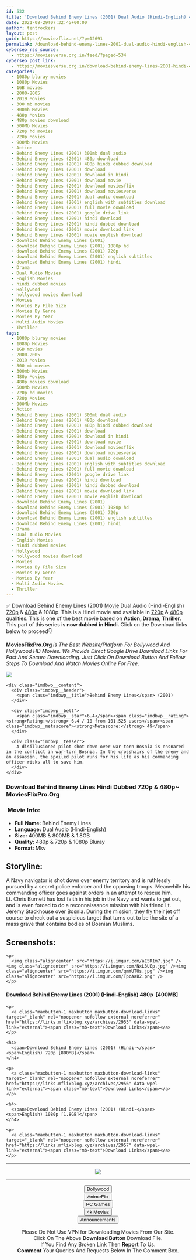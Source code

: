 ```yaml
---
id: 532
title: 'Download Behind Enemy Lines (2001) Dual Audio (Hindi-English) 480p [400MB] || 720p [800MB] || 1080p [1.8GB]'
date: 2021-08-29T07:32:45+00:00
author: tentrockers
layout: post
guid: https://moviezflix.net/?p=12691
permalink: /download-behind-enemy-lines-2001-dual-audio-hindi-english-480p-400mb-720p-800mb-1080p-1-8gb/
cyberseo_rss_source:
  - https://moviesverse.org.in/feed/?paged=534
cyberseo_post_link:
  - https://moviesverse.org.in/download-behind-enemy-lines-2001-hindi-480p-720p-1080p/
categories:
  - 1080p bluray movies
  - 1080p Movies
  - 1GB movies
  - 2000-2005
  - 2019 Movies
  - 300 mb movies
  - 300mb Movies
  - 480p Movies
  - 480p movies download
  - 500Mb Movies
  - 720p hd movies
  - 720p Movies
  - 900Mb Movies
  - Action
  - Behind Enemy Lines (2001) 300mb dual audio
  - Behind Enemy Lines (2001) 480p download
  - Behind Enemy Lines (2001) 480p hindi dubbed download
  - Behind Enemy Lines (2001) download
  - Behind Enemy Lines (2001) download in hindi
  - Behind Enemy Lines (2001) download movie
  - Behind Enemy Lines (2001) download moviesflix
  - Behind Enemy Lines (2001) download moviesverse
  - Behind Enemy Lines (2001) dual audio download
  - Behind Enemy Lines (2001) english with subtitles download
  - Behind Enemy Lines (2001) full movie download
  - Behind Enemy Lines (2001) google drive link
  - Behind Enemy Lines (2001) hindi download
  - Behind Enemy Lines (2001) hindi dubbed download
  - Behind Enemy Lines (2001) movie download link
  - Behind Enemy Lines (2001) movie english download
  - download Behind Enemy Lines (2001)
  - download Behind Enemy Lines (2001) 1080p hd
  - download Behind Enemy Lines (2001) 720p
  - download Behind Enemy Lines (2001) english subtitles
  - download Behind Enemy Lines (2001) hindi
  - Drama
  - Dual Audio Movies
  - English Movies
  - hindi dubbed movies
  - Hollywood
  - hollywood movies download
  - Movies
  - Movies By File Size
  - Movies By Genre
  - Movies By Year
  - Multi Audio Movies
  - Thriller
tags:
  - 1080p bluray movies
  - 1080p Movies
  - 1GB movies
  - 2000-2005
  - 2019 Movies
  - 300 mb movies
  - 300mb Movies
  - 480p Movies
  - 480p movies download
  - 500Mb Movies
  - 720p hd movies
  - 720p Movies
  - 900Mb Movies
  - Action
  - Behind Enemy Lines (2001) 300mb dual audio
  - Behind Enemy Lines (2001) 480p download
  - Behind Enemy Lines (2001) 480p hindi dubbed download
  - Behind Enemy Lines (2001) download
  - Behind Enemy Lines (2001) download in hindi
  - Behind Enemy Lines (2001) download movie
  - Behind Enemy Lines (2001) download moviesflix
  - Behind Enemy Lines (2001) download moviesverse
  - Behind Enemy Lines (2001) dual audio download
  - Behind Enemy Lines (2001) english with subtitles download
  - Behind Enemy Lines (2001) full movie download
  - Behind Enemy Lines (2001) google drive link
  - Behind Enemy Lines (2001) hindi download
  - Behind Enemy Lines (2001) hindi dubbed download
  - Behind Enemy Lines (2001) movie download link
  - Behind Enemy Lines (2001) movie english download
  - download Behind Enemy Lines (2001)
  - download Behind Enemy Lines (2001) 1080p hd
  - download Behind Enemy Lines (2001) 720p
  - download Behind Enemy Lines (2001) english subtitles
  - download Behind Enemy Lines (2001) hindi
  - Drama
  - Dual Audio Movies
  - English Movies
  - hindi dubbed movies
  - Hollywood
  - hollywood movies download
  - Movies
  - Movies By File Size
  - Movies By Genre
  - Movies By Year
  - Multi Audio Movies
  - Thriller
---
```

<div class="thecontent clearfix">
  <p>
    ✅ Download Behind Enemy Lines (2001) <a href="https://moviesverse.org.in/category/movies/" data-wpel-link="internal">Movie</a> Dual Audio (Hindi-English) <a href="https://moviesverse.org.in/720p-movies/" data-wpel-link="internal">720p</a>&nbsp;&&nbsp;<a href="https://moviesverse.org.in/480p-movies/" data-wpel-link="internal">480p</a> & 1080p. This is a Hindi movie and available in <a href="https://moviesverse.org.in/720p-movies/" data-wpel-link="internal">720p</a>&nbsp;&&nbsp;<a href="https://moviesverse.org.in/480p-movies/" data-wpel-link="internal">480p</a> qualities. This is one of the best movie based on <strong>Action, Drama, Thriller</strong>. This part of this series is <strong>now dubbed in <span>Hindi.&nbsp;</span></strong><span>Click on the Download links below to proceed👇</span>
  </p>
  
  <p>
    <strong><span>MoviesFlixPro.Org&nbsp;</span></strong><em>is The Best Website/Platform For Bollywood And Hollywood HD Movies. We Provide Direct Google Drive Download Links For Fast And Secure Downloading. Just Click On Download Button And Follow Steps To&nbsp;Download And Watch Movies Online For Free.</em>
  </p>
  
  <div class="imdbwp imdbwp--movie dark">
    <div class="imdbwp__thumb">
      <a class="imdbwp__link" target="_blank" title="Behind Enemy Lines" href="https://www.imdb.com/title/tt0159273/" rel="nofollow external noopener noreferrer" data-wpel-link="external"><img class="imdbwp__img" src="https://m.media-amazon.com/images/M/MV5BM2RhNjdlYjMtOTM4Ni00MWZhLTkyZmItNmI2NDkxMjBhYTJkL2ltYWdlL2ltYWdlXkEyXkFqcGdeQXVyMTQxNzMzNDI@._V1_SX300.jpg" /></a>
    </div>
    
    <div class="imdbwp__content">
      <div class="imdbwp__header">
        <span class="imdbwp__title">Behind Enemy Lines</span> (2001)
      </div>
      
      <div class="imdbwp__belt">
        <span class="imdbwp__star">6.4</span><span class="imdbwp__rating"><strong>Rating:</strong> 6.4 / 10 from 101,525 users</span><span class="imdbwp__metascore"><strong>Metascore:</strong> 49</span>
      </div>
      
      <div class="imdbwp__teaser">
        A disillusioned pilot shot down over war-torn Bosnia is ensnared in the conflict in war-torn Bosnia. In the crosshairs of the enemy and an assassin, the spoiled pilot runs for his life as his commanding officer risks all to save him.
      </div>
    </div>
  </div>
  
  <h3>
    <span>Download Behind Enemy Lines Hindi Dubbed 720p & 480p~ MoviesFlixPro.Org</span>
  </h3>
  
  <h3>
    <span>&nbsp;Movie Info:&nbsp;</span>
  </h3>
  
  <ul>
    <li>
      <strong>Full Name: </strong>Behind Enemy Lines
    </li>
    <li>
      <strong>Language:</strong> Dual Audio (Hindi-English)
    </li>
    <li>
      <strong>Size:</strong> 400MB & 800MB & 1.8GB
    </li>
    <li>
      <strong>Quality:</strong> 480p & 720p & 1080p Bluray
    </li>
    <li>
      <strong>Format:</strong>&nbsp;Mkv
    </li>
  </ul>
  
  <h2>
    <span>Storyline:</span>
  </h2>
  
  <div class="summary_text">
    A Navy navigator is shot down over enemy territory and is ruthlessly pursued by a secret police enforcer and the opposing troops. Meanwhile his commanding officer goes against orders in an attempt to rescue him.
  </div>
  
  <div>
    Lt. Chris Burnett has lost faith in his job in the Navy and wants to get out, and is even forced to do a reconnaissance mission with his friend Lt. Jeremy Stackhouse over Bosnia. During the mission, they fly their jet off course to check out a suspicious target that turns out to be the site of a mass grave that contains bodies of Bosnian Muslims.
  </div>
  
  <div class="summary_text">
    <h2>
      <span>Screenshots:</span>
    </h2>
    
    <p>
      <img class="aligncenter" src="https://i.imgur.com/aE5R1m7.jpg" /><img class="aligncenter" src="https://i.imgur.com/NxL3UEp.jpg" /><img class="aligncenter" src="https://i.imgur.com/qmYUTUs.jpg" /><img class="aligncenter" src="https://i.imgur.com/TpcAaB2.png" />
    </p>
  </div>
  
  <div class="inline canwrap">
    <h4>
      <span>Download Behind Enemy Lines (2001) (Hindi-English) </span><span>480p&nbsp; [400MB]</span>
    </h4>
    
    <p>
      <a class="maxbutton-1 maxbutton maxbutton-download-links" target="_blank" rel="noopener nofollow external noreferrer" href="https://links.mflixblog.xyz/archives/2955" data-wpel-link="external"><span class="mb-text">Download Links</span></a>
    </p>
    
    <h4>
      <span>Download Behind Enemy Lines (2001) (Hindi-</span><span>English) 720p [800MB]</span>
    </h4>
    
    <p>
      <a class="maxbutton-1 maxbutton maxbutton-download-links" target="_blank" rel="noopener nofollow external noreferrer" href="https://links.mflixblog.xyz/archives/2956" data-wpel-link="external"><span class="mb-text">Download Links</span></a>
    </p>
    
    <h4>
      <span>Download Behind Enemy Lines (2001) (Hindi-</span><span>English) 1080p [1.8GB]</span>
    </h4>
    
    <p>
      <a class="maxbutton-1 maxbutton maxbutton-download-links" target="_blank" rel="noopener nofollow external noreferrer" href="https://links.mflixblog.xyz/archives/2957" data-wpel-link="external"><span class="mb-text">Download Links</span></a>
    </p>
  </div>
</div>

<center>
  </p> 
  
  <hr />
  
  <p>
    <a href="http://gdrivepro.xyz/join.php" data-wpel-link="external" target="_blank" rel="nofollow external noopener noreferrer"><img src="https://i.imgur.com/FhMdWdW.png" /></a>
  </p>
  
  <hr />
  
  <p>
    <a href="https://dogemovies.xyz" target="_blank" data-wpel-link="external" rel="nofollow external noopener noreferrer"><button class="button button5">Bollywood</button></a><br /> <a href="https://animeflix.in" target="_blank" data-wpel-link="external" rel="nofollow external noopener noreferrer"><button class="button button5">AnimeFlix</button></a><br /> <a href="https://gamesflix.net/" target="_blank" data-wpel-link="external" rel="nofollow external noopener noreferrer"><button class="button button5">PC Games</button></a><br /> <a href="https://uhdmovies.in" target="_blank" data-wpel-link="external" rel="nofollow external noopener noreferrer"><button class="button button5">4k Movies</button></a><br /> <a href="https://moviesverse.org.in/announcements/" target="_blank" data-wpel-link="internal" rel="noopener"><button class="button button5">Announcements</button></a>
  </p>
  
  <div class="alert alert-danger">
    Please Do Not Use VPN for Downloading Movies From Our Site.
  </div>
  
  <div class="alert alert-success">
    Click On The Above <strong>Download Button</strong> Download File.
  </div>
  
  <div class="alert alert-warning">
    If You Find Any Broken Link Then <strong>Report</strong> To Us.
  </div>
  
  <div class="alert alert-info">
    <strong>Comment</strong> Your Queries And Requests Below In The Comment Box.
  </div>
  
  <p>
    </center>
  </p>